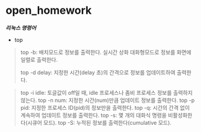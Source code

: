 # open_homework
***리눅스 명령어***
+ top
> top -b: 배치모드로 정보를 출력한다. 실시간 상화 대화형모드로 정보를 화면에 일렬로 출력한다.
> 
> top -d delay: 지정한 시간(delay 초)의 간격으로 정보를 업데이트하여 출력한다.

> top -i idle: 토글값이 off일 때, idle 프로세스나 좀비 프로세스 정보를 출력하지 않는다.
> top -n num: 지정한 시간(num)만큼 업데이트 정보를 출력한다.
> top -p pid: 지정한 프로세스 ID(pid)의 정보만을 출력한다.
> top -q: 시간의 간격 없이 계속하여 업데이트 정보를 출력한다.
> top -s: 몇 개의 대화식 명령을 비활성화한다(시큐어 모드).
> top -S: 누적된 정보를 출력한다(cumulative 모드).
> 

